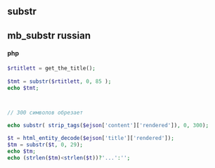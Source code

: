 ## substr

## mb_substr  russian
<!--![](../../img/three-column-flexbox.png)-->


#### php

```php
$rtitlett = get_the_title(); 
               
$tmt = substr($rtitlett, 0, 85 );
echo $tmt;
```

```php


// 300 символов обрезает 

echo substr( strip_tags($ejson['content']['rendered']), 0, 300);

$t = html_entity_decode($ejson['title']['rendered']);
$tm = substr($t, 0, 29);
echo $tm;
echo (strlen($tm)<strlen($t))?'...':''; 

```
